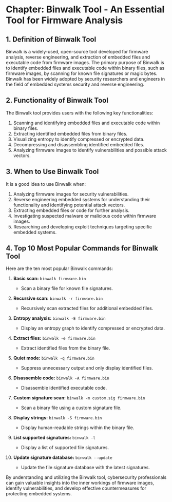 # Chapter: Binwalk Tool - An Essential Tool for Firmware Analysis

## 1. Definition of Binwalk Tool

Binwalk is a widely-used, open-source tool developed for firmware analysis, reverse engineering, and extraction of embedded files and executable code from firmware images. The primary purpose of Binwalk is to identify embedded files and executable code within binary files, such as firmware images, by scanning for known file signatures or magic bytes. Binwalk has been widely adopted by security researchers and engineers in the field of embedded systems security and reverse engineering.

## 2. Functionality of Binwalk Tool

The Binwalk tool provides users with the following key functionalities:

1. Scanning and identifying embedded files and executable code within binary files.
2. Extracting identified embedded files from binary files.
3. Visualizing entropy to identify compressed or encrypted data.
4. Decompressing and disassembling identified embedded files.
5. Analyzing firmware images to identify vulnerabilities and possible attack vectors.

## 3. When to Use Binwalk Tool

It is a good idea to use Binwalk when:

1. Analyzing firmware images for security vulnerabilities.
2. Reverse engineering embedded systems for understanding their functionality and identifying potential attack vectors.
3. Extracting embedded files or code for further analysis.
4. Investigating suspected malware or malicious code within firmware images.
5. Researching and developing exploit techniques targeting specific embedded systems.

## 4. Top 10 Most Popular Commands for Binwalk Tool

Here are the ten most popular Binwalk commands:

1. **Basic scan:** `binwalk firmware.bin`
    - Scan a binary file for known file signatures.

2. **Recursive scan:** `binwalk -r firmware.bin`
    - Recursively scan extracted files for additional embedded files.

3. **Entropy analysis:** `binwalk -E firmware.bin`
    - Display an entropy graph to identify compressed or encrypted data.

4. **Extract files:** `binwalk -e firmware.bin`
    - Extract identified files from the binary file.

5. **Quiet mode:** `binwalk -q firmware.bin`
    - Suppress unnecessary output and only display identified files.

6. **Disassemble code:** `binwalk -A firmware.bin`
    - Disassemble identified executable code.

7. **Custom signature scan:** `binwalk -m custom.sig firmware.bin`
    - Scan a binary file using a custom signature file.

8. **Display strings:** `binwalk -S firmware.bin`
    - Display human-readable strings within the binary file.

9. **List supported signatures:** `binwalk -l`
    - Display a list of supported file signatures.

10. **Update signature database:** `binwalk --update`
    - Update the file signature database with the latest signatures.

By understanding and utilizing the Binwalk tool, cybersecurity professionals can gain valuable insights into the inner workings of firmware images, identify vulnerabilities, and develop effective countermeasures for protecting embedded systems.
